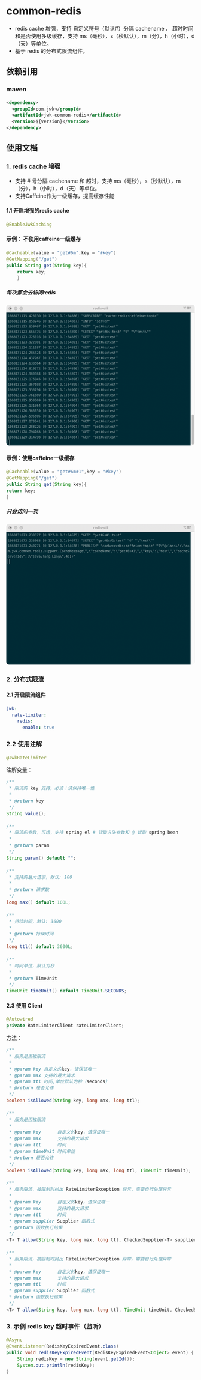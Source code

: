 # common-redis
- redis cache 增强，支持 自定义符号（默认#）分隔 cachename 、 超时时间和是否使用多级缓存，支持 ms（毫秒），s（秒默认），m（分），h（小时），d（天）等单位。
- 基于 redis 的分布式限流组件。

## 依赖引用
### maven
```xml
<dependency>
  <groupId>com.jwk</groupId>
  <artifactId>jwk-common-redis</artifactId>
  <version>${version}</version>
</dependency>
```

## 使用文档

### 1. redis cache 增强
- 支持 # 号分隔 cachename 和 超时，支持 ms（毫秒），s（秒默认），m（分），h（小时），d（天）等单位。
- 支持Caffeine作为一级缓存，提高缓存性能
#### 1.1 开启增强的redis cache
```java
@EnableJwkCaching
```

#### 示例： 不使用caffeine一级缓存
```java
@Cacheable(value = "get#6m",key = "#key")
@GetMapping("/get")
public String get(String key){
    return key;
    }
```
##### 每次都会去访问redis
![不使用caffeine一级缓存](../docs/images/redisCache.png)
#### 示例：使用caffeine一级缓存
```java
@Cacheable(value = "get#6m#1",key = "#key")
@GetMapping("/get")
public String get(String key){
return key;
}
```
##### 只会访问一次
![不使用caffeine一级缓存](../../docs/images/common-redis/caffeineRedisCache.png)

### 2. 分布式限流
#### 2.1 开启限流组件
```yaml
jwk:
  rate-limiter:
    redis:
      enable: true
```

### 2.2 使用注解
```java
@JwkRateLimiter
```

注解变量：
```java
/**
 * 限流的 key 支持，必须：请保持唯一性
 *
 * @return key
 */
String value();

/**
 * 限流的参数，可选，支持 spring el # 读取方法参数和 @ 读取 spring bean
 *
 * @return param
 */
String param() default "";

/**
 * 支持的最大请求，默认: 100
 *
 * @return 请求数
 */
long max() default 100L;

/**
 * 持续时间，默认: 3600
 *
 * @return 持续时间
 */
long ttl() default 3600L;

/**
 * 时间单位，默认为秒
 *
 * @return TimeUnit
 */
TimeUnit timeUnit() default TimeUnit.SECONDS;
```

#### 2.3 使用 Client
```java
@Autowired
private RateLimiterClient rateLimiterClient;
```

方法：

```java
/**
 * 服务是否被限流
 *
 * @param key 自定义的key，请保证唯一
 * @param max 支持的最大请求
 * @param ttl 时间,单位默认为秒（seconds）
 * @return 是否允许
 */
boolean isAllowed(String key, long max, long ttl);

/**
 * 服务是否被限流
 *
 * @param key      自定义的key，请保证唯一
 * @param max      支持的最大请求
 * @param ttl      时间
 * @param timeUnit 时间单位
 * @return 是否允许
 */
boolean isAllowed(String key, long max, long ttl, TimeUnit timeUnit);

/**
 * 服务限流，被限制时抛出 RateLimiterException 异常，需要自行处理异常
 *
 * @param key      自定义的key，请保证唯一
 * @param max      支持的最大请求
 * @param ttl      时间
 * @param supplier Supplier 函数式
 * @return 函数执行结果
 */
<T> T allow(String key, long max, long ttl, CheckedSupplier<T> supplier);

/**
 * 服务限流，被限制时抛出 RateLimiterException 异常，需要自行处理异常
 *
 * @param key      自定义的key，请保证唯一
 * @param max      支持的最大请求
 * @param ttl      时间
 * @param supplier Supplier 函数式
 * @return 函数执行结果
 */
<T> T allow(String key, long max, long ttl, TimeUnit timeUnit, CheckedSupplier<T> supplier);
```

### 3. 示例 redis key 超时事件（监听）

```java
@Async
@EventListener(RedisKeyExpiredEvent.class)
public void redisKeyExpiredEvent(RedisKeyExpiredEvent<Object> event) {
    String redisKey = new String(event.getId());
    System.out.println(redisKey);
}
```
